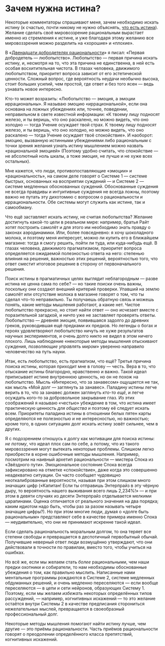 # Зачем нужна истина?
Некоторые комментаторы спрашивают меня, зачем необходимо искать истину (к счастью, почти никому не нужно объяснять, [что есть истина][1]). Желание сделать своё мировоззрение рациональным вырастает именно из стремления к истине, и уже благодаря этому желанию все мировоззрения можно разделить на «хорошие» и «плохие». 

В «[Двенадцати добродетелях рациональности][2]» я писал: «Первая добродетель — любопытство». Любопытство — первая причина искать истину, и, несмотря на то, что эта причина не единственна, в ней есть особая восхитительная чистота. В глазах человека, движимого любопытством, приоритет вопроса зависит от его эстетической ценности. Сложный вопрос, где вероятность неудачи необычно высока, стоит больших усилий, чем простой, где ответ и без того ясен — ведь узнавать новое интересно. 

Кто-то может возразить: «Любопытство — эмоция, а эмоции иррациональны». Я называю эмоцию «иррациональной», если она основана на ложных убеждениях или, точнее, поведении, неправильном в свете известной информации: «К твоему лицу подносят железо, и ты веришь, что оно раскалено, но можно видеть, что оно холодно — тогда Учение осуждает твой страх. К твоему лицу подносят железо, и ты веришь, что оно холодно, но можно видеть, что оно раскалено — тогда Учение осуждает твоё спокойствие». И наоборот: эмоцию, вызванную истинными убеждениями либо рациональным с точки зрения желания узнать истину мышлением можно назвать «рациональной эмоцией» (Поэтому удобно считать, что спокойствие — не абсолютный ноль шкалы, а тоже эмоция, не лучше и не хуже всех остальных). 

Мне кажется, что люди, противопоставляющие «эмоции» и «рациональность», на самом деле говорят о Системе 1 — системе быстрых, основанных на восприятии суждений — и Системе 2 — системе медленных обоснованных суждений. Обоснованные суждения не всегда правдивы и интуитивные суждения не всегда ложны, поэтому важно не путать эту дихотомию с вопросом о рациональности и иррациональности. Обе системы могут служить как истине, так и самообману. 

Что ещё заставляет искать истину, не считая любопытства? Желание достигнуть какой-то цели в реальном мире: например, братья Райт хотят построить самолёт и для этого им необходимо знать правду о законах аэродинамики. Или, более повседневно: я хочу шоколадного молока, и поэтому меня интересует, можно ли купить его в ближайшем магазине: тогда я смогу решить, пойти ли туда, или куда-нибудь ещё. В глазах человека, движимого прагматизмом, приоритет вопроса определяется ожидаемой полезностью ответа на него: степенью влияния на решения, важностью этих решений, вероятностью того, что ответ сместит итоговое решение в сторону от первоначального решения. 

Поиск истины в прагматичных целях выглядит неблагородным — разве истина не ценна сама по себе? — но такие поиски очень важны, поскольку они создают внешний критерий проверки. Упавший на землю самолёт или отсутствие молока в магазине говорят о том, что ты сделал что-то неправильно. Ты получаешь обратную связь и можешь понять, какие методы мышления работают, а какие нет. Чистое любопытство прекрасно, но стоит найти ответ — оно исчезает вместе с поразительной загадкой, и ничто уже не заставляет проверять ответы. Любопытство — древняя эмоция, появившаяся задолго до древних греков, руководившая ещё предками их предков. Но легенды о богах и героях удовлетворяют любопытство ничуть не хуже результатов научных экспериментов, и очень долго никто не видел в этом ничего плохого. Лишь наблюдение «некоторые методы мышления отыскивают суждения, *позволяющие управлять миром*» уверенно направило человечество на путь науки. 

Итак, есть любопытство, есть прагматизм, что ещё? Третья причина поиска истины, которая приходит мне в голову — честь. Вера в то, что отыскание истины благородно, нравственно и важно. Такой идеал приписывает истине внутреннюю ценность, но он не похож на любопытство. Мысль «Интересно, что за занавесом» ощущается не так, как мысль «Мой долг — заглянуть за занавес». Паладину истины легче верить в то, что за занавес должен заглянуть *кто-то ещё*, и легче осуждать кого-то за добровольное закрывание глаз. Из этих соображений я называю «честью» убеждение в том, что истина имеет практическую ценность *для общества* и поэтому её следует искать всем. Приоритеты паладина истины в отношении белых пятен карты определяются не полезностью и не интересностью, но важностью; кроме того, в одних ситуациях долг искать истину зовёт сильнее, чем в других. 

Я с подозрением отношусь к долгу как мотивации для поиска истины: *не потому*, что идеал плох сам по себе, а потому, что из такого мировоззрения могут вытекать некоторые проблемы. Слишком легко приобрести в корне ошибочные методы мышления. Например, посмотрим на наивный архетип рациональности — мистера Спока из «Звёздного пути». Эмоциональное состояние Спока всегда зафиксировано на отметке «спокойствие», даже когда это совершенно неадекватно ситуации. Он часто сообщает чудовищно неоткалиброванные вероятности, называя при этом слишком много значащих цифр («Капитан! Если ты отправишь Энтерпрайз в эту чёрную дыру, то вероятность нашего выживания всего лишь 2\,234%!» — и при этом в девяти случаях из десяти Энтерпрайз отделывается мелкими царапинами. Оценка отличается от реального значения на два порядка; каким идиотом надо быть, чтобы раз за разом называть четыре значащие цифры?). Но при этом многие люди, думая о «долге быть рациональным» представляют себе в качестве примера именно Спока — неудивительно, что они не принимают искренне такой идеал. 

Если сделать рациональность моральным долгом, то она теряет все степени свободы и превращается в деспотичный первобытный обычай. Получившие неверный ответ люди возмущённо утверждают, что они действовали в точности по правилам, вместо того, чтобы учиться на ошибках. 

Но всё же, если мы желаем стать *более* рациональными, чем наши предки охотники и собиратели, то нам необходимы обоснованные убеждения о том, как правильно мыслить. Написанные нами ментальные программы рождаются в Системе 2, системе медленных обдуманных решений, и очень медленно переселяются — если вообще переселяются — в цепи и сети нейронов, образующих Систему 1. Поэтому, если мы желаем *избежать* некоторых определённых типов рассуждений, — например, когнитивных искажений — то это желание остаётся внутри Системы 2 в качестве предписания сторониться нежелательных мыслей, превращается в своеобразный профессиональный долг. 

Некоторые методы мышления помогают найти истину лучше, чем другие — это приёмы рациональности. Часть приёмов рациональности говорят о преодолении определённого класса препятствий, когнитивных искажений.

 [1]: /w/%D0%9F%D1%80%D0%BE%D1%81%D1%82%D0%B0%D1%8F_%D0%B8%D1%81%D1%82%D0%B8%D0%BD%D0%B0 "Простая истина"
 [2]: /w/%D0%94%D0%B2%D0%B5%D0%BD%D0%B0%D0%B4%D1%86%D0%B0%D1%82%D1%8C_%D0%B4%D0%BE%D0%B1%D1%80%D0%BE%D0%B4%D0%B5%D1%82%D0%B5%D0%BB%D0%B5%D0%B9_%D1%80%D0%B0%D1%86%D0%B8%D0%BE%D0%BD%D0%B0%D0%BB%D1%8C%D0%BD%D0%BE%D1%81%D1%82%D0%B8 "Двенадцать добродетелей рациональности"